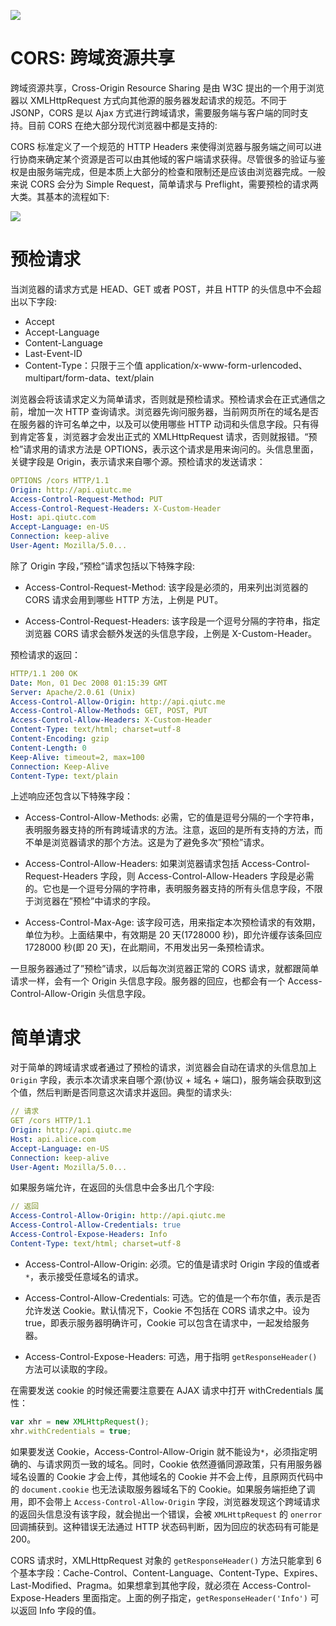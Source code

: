 ![](https://i.postimg.cc/BQVn85Yv/image.png)

# CORS: 跨域资源共享

跨域资源共享，Cross-Origin Resource Sharing 是由 W3C 提出的一个用于浏览器以 XMLHttpRequest 方式向其他源的服务器发起请求的规范。不同于 JSONP，CORS 是以 Ajax 方式进行跨域请求，需要服务端与客户端的同时支持。目前 CORS 在绝大部分现代浏览器中都是支持的:

CORS 标准定义了一个规范的 HTTP Headers 来使得浏览器与服务端之间可以进行协商来确定某个资源是否可以由其他域的客户端请求获得。尽管很多的验证与鉴权是由服务端完成，但是本质上大部分的检查和限制还是应该由浏览器完成。一般来说 CORS 会分为 Simple Request，简单请求与 Preflight，需要预检的请求两大类。其基本的流程如下:

![](https://parg.co/UiV)

# 预检请求

当浏览器的请求方式是 HEAD、GET 或者 POST，并且 HTTP 的头信息中不会超出以下字段:

- Accept
- Accept-Language
- Content-Language
- Last-Event-ID
- Content-Type：只限于三个值 application/x-www-form-urlencoded、multipart/form-data、text/plain

浏览器会将该请求定义为简单请求，否则就是预检请求。预检请求会在正式通信之前，增加一次 HTTP 查询请求。浏览器先询问服务器，当前网页所在的域名是否在服务器的许可名单之中，以及可以使用哪些 HTTP 动词和头信息字段。只有得到肯定答复，浏览器才会发出正式的 XMLHttpRequest 请求，否则就报错。“预检”请求用的请求方法是 OPTIONS，表示这个请求是用来询问的。头信息里面，关键字段是 Origin，表示请求来自哪个源。预检请求的发送请求：

```yaml
OPTIONS /cors HTTP/1.1
Origin: http://api.qiutc.me
Access-Control-Request-Method: PUT
Access-Control-Request-Headers: X-Custom-Header
Host: api.qiutc.com
Accept-Language: en-US
Connection: keep-alive
User-Agent: Mozilla/5.0...
```

除了 Origin 字段，”预检”请求包括以下特殊字段:

- Access-Control-Request-Method: 该字段是必须的，用来列出浏览器的 CORS 请求会用到哪些 HTTP 方法，上例是 PUT。

- Access-Control-Request-Headers: 该字段是一个逗号分隔的字符串，指定浏览器 CORS 请求会额外发送的头信息字段，上例是 X-Custom-Header。

预检请求的返回：

```yaml
HTTP/1.1 200 OK
Date: Mon, 01 Dec 2008 01:15:39 GMT
Server: Apache/2.0.61 (Unix)
Access-Control-Allow-Origin: http://api.qiutc.me
Access-Control-Allow-Methods: GET, POST, PUT
Access-Control-Allow-Headers: X-Custom-Header
Content-Type: text/html; charset=utf-8
Content-Encoding: gzip
Content-Length: 0
Keep-Alive: timeout=2, max=100
Connection: Keep-Alive
Content-Type: text/plain
```

上述响应还包含以下特殊字段：

- Access-Control-Allow-Methods: 必需，它的值是逗号分隔的一个字符串，表明服务器支持的所有跨域请求的方法。注意，返回的是所有支持的方法，而不单是浏览器请求的那个方法。这是为了避免多次”预检”请求。

- Access-Control-Allow-Headers: 如果浏览器请求包括 Access-Control-Request-Headers 字段，则 Access-Control-Allow-Headers 字段是必需的。它也是一个逗号分隔的字符串，表明服务器支持的所有头信息字段，不限于浏览器在”预检”中请求的字段。

- Access-Control-Max-Age: 该字段可选，用来指定本次预检请求的有效期，单位为秒。上面结果中，有效期是 20 天(1728000 秒)，即允许缓存该条回应 1728000 秒(即 20 天)，在此期间，不用发出另一条预检请求。

一旦服务器通过了”预检”请求，以后每次浏览器正常的 CORS 请求，就都跟简单请求一样，会有一个 Origin 头信息字段。服务器的回应，也都会有一个 Access-Control-Allow-Origin 头信息字段。

# 简单请求

对于简单的跨域请求或者通过了预检的请求，浏览器会自动在请求的头信息加上 `Origin` 字段，表示本次请求来自哪个源(协议 + 域名 + 端口)，服务端会获取到这个值，然后判断是否同意这次请求并返回。典型的请求头:

```yaml
// 请求
GET /cors HTTP/1.1
Origin: http://api.qiutc.me
Host: api.alice.com
Accept-Language: en-US
Connection: keep-alive
User-Agent: Mozilla/5.0...
```

如果服务端允许，在返回的头信息中会多出几个字段:

```yaml
// 返回
Access-Control-Allow-Origin: http://api.qiutc.me
Access-Control-Allow-Credentials: true
Access-Control-Expose-Headers: Info
Content-Type: text/html; charset=utf-8
```

- Access-Control-Allow-Origin: 必须。它的值是请求时 Origin 字段的值或者 `*`，表示接受任意域名的请求。

- Access-Control-Allow-Credentials: 可选。它的值是一个布尔值，表示是否允许发送 Cookie。默认情况下，Cookie 不包括在 CORS 请求之中。设为 true，即表示服务器明确许可，Cookie 可以包含在请求中，一起发给服务器。

- Access-Control-Expose-Headers: 可选，用于指明 `getResponseHeader()` 方法可以读取的字段。

在需要发送 cookie 的时候还需要注意要在 AJAX 请求中打开 withCredentials 属性：

```js
var xhr = new XMLHttpRequest();
xhr.withCredentials = true;
```

如果要发送 Cookie，Access-Control-Allow-Origin 就不能设为`*`，必须指定明确的、与请求网页一致的域名。同时，Cookie 依然遵循同源政策，只有用服务器域名设置的 Cookie 才会上传，其他域名的 Cookie 并不会上传，且原网页代码中的 `document.cookie` 也无法读取服务器域名下的 Cookie。如果服务端拒绝了调用，即不会带上 `Access-Control-Allow-Origin` 字段，浏览器发现这个跨域请求的返回头信息没有该字段，就会抛出一个错误，会被 `XMLHttpRequest` 的 `onerror` 回调捕获到。这种错误无法通过 HTTP 状态码判断，因为回应的状态码有可能是 200。

CORS 请求时，XMLHttpRequest 对象的 `getResponseHeader()` 方法只能拿到 6 个基本字段：Cache-Control、Content-Language、Content-Type、Expires、Last-Modified、Pragma。如果想拿到其他字段，就必须在 Access-Control-Expose-Headers 里面指定。上面的例子指定，`getResponseHeader('Info')` 可以返回 Info 字段的值。
